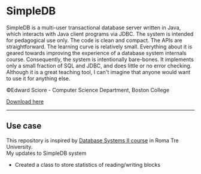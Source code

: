 # SimpleDB
 
SimpleDB is a multi-user transactional database server written in Java, which interacts with Java client programs via JDBC.  The system is intended for pedagogical use only.  The code is clean and compact.  The APIs are straightforward.  The learning curve is relatively small.  Everything about it is geared towards improving the experience of a database system internals course.  Consequently, the system is intentionally bare-bones.  It implements only a small fraction of SQL and JDBC, and does little or no error checking.  Although it is a great teaching tool, I can't imagine that anyone would want to use it for anything else.

©Edward Sciore - Computer Science Department, Boston College

[Download here](http://www.cs.bc.edu/~sciore/simpledb/)

-----
## Use case
This repository is inspired by [Database Systems II course](http://www.dia.uniroma3.it/~atzeni/didattica/BD/BDIIindex.html) in Roma Tre University.<br/>
My updates to SimpleDB system
* Created a class to store statistics of reading/writing blocks
